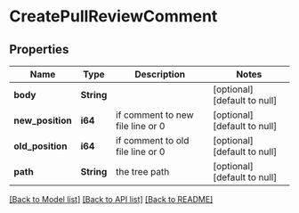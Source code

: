 # CreatePullReviewComment

## Properties
Name | Type | Description | Notes
------------ | ------------- | ------------- | -------------
**body** | **String** |  | [optional] [default to null]
**new_position** | **i64** | if comment to new file line or 0 | [optional] [default to null]
**old_position** | **i64** | if comment to old file line or 0 | [optional] [default to null]
**path** | **String** | the tree path | [optional] [default to null]

[[Back to Model list]](../README.md#documentation-for-models) [[Back to API list]](../README.md#documentation-for-api-endpoints) [[Back to README]](../README.md)



